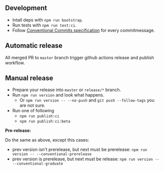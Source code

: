 ## Development

-   Intall deps with `npm run bootstrap`.
-   Run tests with `npm run test:ci`.
-   Follow [Conventional Commits specification](https://conventionalcommits.org/) for every commitmessage.

## Automatic release

All merged PR to `master` branch trigger github actions release and publish workflow.

## Manual release

-   Prepare your release into `master` or `release/*` branch.
-   Run `npm run version` and look what happens.
    -   Or `npm run version -- --no-push` and `git push --follow-tags` you are not sure.
-   Run one of following
    -   `npm run publish:ci`
    -   `npm run publish:ci:beta`

**Pre-release:**

Do the same as above, except this cases:

-   prev version isn't prerelease, but next must be prerelease: `npm run version -- --conventional-prerelease`
-   prev version is prerelease, but next must be release: `npm run version -- --conventional-graduate`
